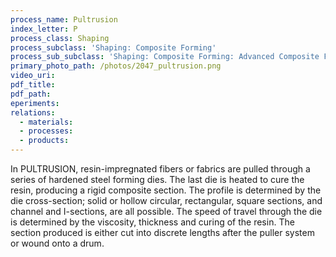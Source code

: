 ```yaml
---
process_name: Pultrusion
index_letter: P
process_class: Shaping
process_subclass: 'Shaping: Composite Forming'
process_sub_subclass: 'Shaping: Composite Forming: Advanced Composite Forming'
primary_photo_path: /photos/2047_pultrusion.png
video_uri:
pdf_title:
pdf_path:
eperiments:
relations:
  - materials:
  - processes:
  - products:
---
```


In PULTRUSION, resin-impregnated fibers or fabrics are pulled through a series of hardened steel forming dies. The last die is heated to cure the resin, producing a rigid composite section. The profile is determined by the die cross-section; solid or hollow circular, rectangular, square sections, and channel and I-sections, are all possible. The speed of travel through the die is determined by the viscosity, thickness and curing of the resin. The section produced is either cut into discrete lengths after the puller system or wound onto a drum.